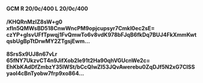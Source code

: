 #### GCM R 20/0c/400 L 20/0c/400
**/KHQRnMzIZ8sW+g0**<br/>**xfln5QMWsBD518CnwWncPM9opjcupsyr7CmkI0ec2sE=**<br/>**czYP+gIsvUFfTpwqj1FvQmwTo6v8vdK978bFJqB6fkDq7BUJ4FkXmmKwtqsbUgBpTtDrwMY2ZTgsjEwm...**<br/><br/>
**8SrsSx9UJ8n67vLr**<br/>**65fNY7UkzvCT4n9JifXob2Ie91t2Ha90qhVGUcnWe2c=**<br/>**EhKbKAdDfZmbzY35lWSt/bCcQIwZI53JQvAwerebu0ZqDJf5N2xG7ClSSyaoI4cBnTyobw7frp9xo864...**